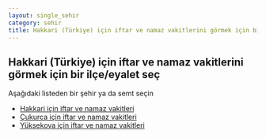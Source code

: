 ```yaml
---
layout: single_sehir
category: sehir
title: Hakkari (Türkiye) için iftar ve namaz vakitlerini görmek için bir ilçe/eyalet seç
---
```



## Hakkari (Türkiye) için iftar ve namaz vakitlerini görmek için bir ilçe/eyalet seç

Aşağıdaki listeden bir şehir ya da semt seçin


* [Hakkari için iftar ve namaz vakitleri](/iftar.html?sehir=Hakkari&ulke=Türkiye&state=Hakkari)
* [Çukurca için iftar ve namaz vakitleri](/iftar.html?sehir=Hakkari&ulke=Türkiye&state=Çukurca)
* [Yüksekova için iftar ve namaz vakitleri](/iftar.html?sehir=Hakkari&ulke=Türkiye&state=Yüksekova)
